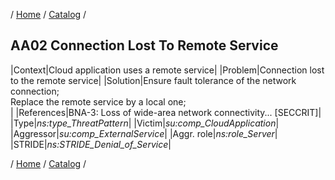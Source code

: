 / [Home](/acctp/) / [Catalog](/acctp/catalog/) /

## AA02 Connection Lost To Remote Service

|Context|Cloud application uses a remote service|
|Problem|Connection lost to the remote service|
|Solution|Ensure fault tolerance of the network connection;<br /> Replace the remote service by a local one;<br />|
|References|BNA-3: Loss of wide-area network connectivity... [SECCRIT]|
|Type|*ns:type_ThreatPattern*|
|Victim|*su:comp_CloudApplication*|
|Aggressor|*su:comp_ExternalService*|
|Aggr. role|*ns:role_Server*|
|STRIDE|*ns:STRIDE_Denial_of_Service*|

/ [Home](/acctp/) / [Catalog](/acctp/catalog/) /
